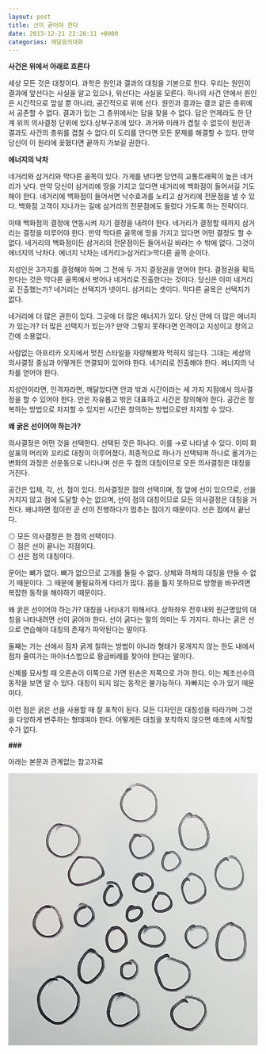 ```yaml
---
layout: post
title: 선이 굵어야 한다
date: 2013-12-21 22:28:11 +0900
categories: 깨달음의대화
---
```


  


**사건은 위에서 아래로 흐른다** 


  


세상 모든 것은 대칭이다. 과학은 원인과 결과의 대칭을 기본으로 한다. 우리는 원인이 결과에 앞선다는 사실을 알고 있으나, 위선다는 사실을 모른다. 하나의 사건 안에서 원인은 시간적으로 앞설 뿐 아니라, 공간적으로 위에 선다. 원인과 결과는 결코 같은 층위에서 공존할 수 없다. 결과가 있는 그 층위에서는 답을 찾을 수 없다. 답은 언제라도 한 단계 위의 의사결정 단위에 있다.상부구조에 있다. 과거와 미래가 겹칠 수 없듯이 원인과 결과도 사건의 층위를 겹칠 수 없다.이 도리를 안다면 모든 문제를 해결할 수 있다. 만약 당신이 이 원리에 꽂혔다면 끝까지 가보길 권한다. 



  


  


**에너지의 낙차**


  


네거리와 삼거리와 막다른 골목이 있다. 가게를 낸다면 당연히 교통트래픽이 높은 네거리가 낫다. 만약 당신이 삼거리에 땅을 가지고 있다면 네거리에 백화점이 들어서길 기도해야 한다. 네거리에 백화점이 들어서면 낙수효과를 노리고 삼거리에 전문점을 낼 수 있다. 백화점 고객이 지나가는 길에 삼거리의 전문점에도 들렀다 가도록 하는 전략이다. 


  


이때 백화점의 결정에 연동시켜 자기 결정을 내려야 한다. 네거리가 결정할 때까지 삼거리는 결정을 미루어야 한다. 만약 막다른 골목에 땅을 가지고 있다면 어떤 결정도 할 수 없다. 네거리의 백화점이든 삼거리의 전문점이든 들어서길 바라는 수 밖에 없다. 그것이 에너지의 낙차다. 에너지 낙차는 네거리≫삼거리≫막다른 골목 순이다. 


  


지성인은 3가지를 결정해야 하며 그 전에 두 가지 결정권을 얻어야 한다. 결정권을 획득한다는 것은 막다른 골목에서 벗어나 네거리로 진출한다는 것이다. 당신은 이미 네거리로 진출했는가? 네거리는 선택지가 넷이다. 삼거리는 셋이다. 막다른 골목은 선택지가 없다. 


  


네거리에 더 많은 권한이 있다. 그곳에 더 많은 에너지가 있다. 당신 안에 더 많은 에너지가 있는가? 더 많은 선택지가 있는가? 만약 그렇지 못하다면 인격이고 지성이고 창의고 간에 소용없다. 


  


사람없는 아프리카 오지에서 멋진 스타일을 자랑해봤자 먹히지 않는다. 그대는 세상의 의사결정 중심과 어떻게든 연결되어 있어야 한다. 네거리로 진출해야 한다. 에너지의 낙차를 얻어야 한다.


  


지성인이라면, 인격자라면, 깨달았다면 안과 밖과 시간이라는 세 가지 지점에서 의사결정을 할 수 있어야 한다. 안은 자유롭고 밖은 대표하고 시간은 창의해야 한다. 공간은 정복하는 방법으로 차지할 수 있지만 시간은 창의하는 방법으로만 차지할 수 있다. 

  


  


 **왜 굵은 선이어야 하는가?**


  


의사결정은 어떤 것을 선택한다. 선택된 것은 하나다. 이를 →로 나타낼 수 있다. 이미 화살표의 머리와 꼬리로 대칭이 이루어졌다. 최종적으로 하나가 선택되며 하나로 옮겨가는 변화의 과정은 선운동으로 나타나며 선은 두 점의 대칭이므로 모든 의사결정은 대칭을 거친다. 


  


공간은 입체, 각, 선, 점이 있다. 의사결정은 점의 선택이며, 점 앞에 선이 있으므로, 선을 거치지 않고 점에 도달할 수는 없으며, 선이 점의 대칭이므로 모든 의사결정은 대칭을 거친다. 왜냐하면 점이란 곧 선이 진행하다가 멈추는 점이기 때문이다. 선은 점에서 끝난다.


  


◎ 모든 의사결정은 한 점의 선택이다.    
◎ 점은 선이 끝나는 지점이다.     
◎ 선은 점의 대칭이다. 


  


문어는 뼈가 없다. 뼈가 없으므로 고개를 돌릴 수 없다. 상체와 하체의 대칭을 만들 수 없기 때문이다. 그 때문에 불필요하게 다리가 많다. 몸을 틀지 못하므로 방향을 바꾸려면 복잡한 동작을 해야하기 때문이다. 


  


왜 굵은 선이어야 하는가? 대칭을 나타내기 위해서다. 상하좌우 전후내외 원근명암의 대칭을 나타내려면 선이 굵어야 한다. 선이 굵다는 말의 의미는 두 가지다. 하나는 굵은 선으로 연습해야 대칭의 존재가 파악된다는 말이다. 


  


둘째는 가는 선에서 점차 굵게 칠하는 방법이 아니라 형태가 뭉개지지 않는 한도 내에서 점차 줄여가는 마이너스법으로 황금비례를 찾아야 한다는 말이다. 


  


신체를 묘사할 때 오른손이 이쪽으로 가면 왼손은 저쪽으로 가야 한다. 이는 체조선수의 동작을 보면 알 수 있다. 대칭이 되지 않는 동작은 불가능하다. 자빠지는 수가 있기 때문이다.


  


이런 점은 굵은 선을 사용할 때 잘 포착이 된다. 모든 디자인은 대칭성을 따라가며 그것을 다양하게 변주하는 형태여야 한다. 어떻게든 대칭을 포착하지 않으면 애초에 시작할 수가 없다. 


  


 **###**

  


아래는 본문과 관계없는 참고자료

 <img alt="20131223_152057.jpg" src="files/attach/images/198/516/425/20131223_152057.jpg" width="600" height="549" />